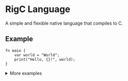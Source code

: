 # RigC Language

A simple and flexible native language that compiles to C.

## Example

```rigc
fn main {
	var world = "World";
	print("Hello, {}!", world);
}
```

<details>
<summary>More examples</summary>
<div>

### Ask for input

```rigc
fn main {
	var name: String;
	var age: Int;
	println("Please enter your name and age (example: John 20): ");
	scan_input("{} {}", name, age);

	if (age >= 18) {
		println("Hello, {}! You are an adult.", name);
	} else {
		println("Hello, {}! You are a minor.", name);
	}
}
```

### Fibonacci

```rigc
fn fib(n: Int) -> Int {
	if (n <= 1) {
		return n;
	} else {
		return fib(n - 1) + fib(n - 2);
	}
}

fn main {
	println("Please enter a number: ");
	let n = Int.try_parse( input("{}", n) )?;

	println("Fibonacci of {} is {}.", n, fib(n));
}
```

### Item list

```rigc
fn main {
	var items = Array(["Apple", "Banana", "Orange"]);
	for (item in items) {
		println("Item: {}", item);
	}
}
```

### Classes

```rigc
class Person {
	var name: String;
	var age: Int;

	construct(name: String, age: Int) {
		this.name = name;
		this.age = age;
	}

	greet {
		println("Hello, {}! You are {} years old.", this.name, this.age);
	}
}

fn main {
	var person = Person("John", 20);
	person.greet();
}
```

</div>
</details>